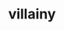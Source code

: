 ---
title: villainy
slug: villainy
github_link: https://github.com/mikeclarke/villainy-octopress-theme
demo_screenshot: http://i.imgur.com/FTOIGnf.png
demo_preview: 
description: ''
---